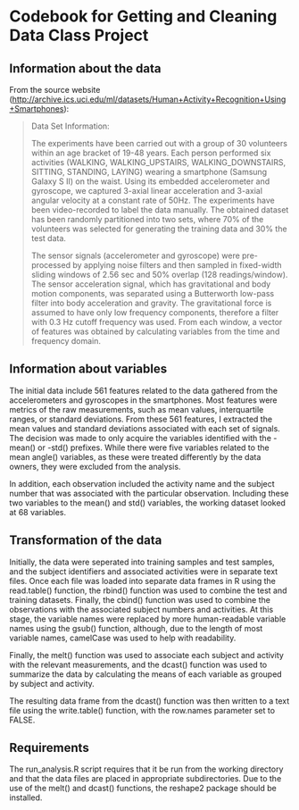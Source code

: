 # Codebook for Getting and Cleaning Data Class Project

## Information about the data
From the source website (http://archive.ics.uci.edu/ml/datasets/Human+Activity+Recognition+Using+Smartphones):
>Data Set Information:
>
>The experiments have been carried out with a group of 30 volunteers within an age bracket of 19-48 years. Each person performed six activities (WALKING, WALKING_UPSTAIRS, WALKING_DOWNSTAIRS, SITTING, STANDING, LAYING) wearing a smartphone (Samsung Galaxy S II) on the waist. Using its embedded accelerometer and gyroscope, we captured 3-axial linear acceleration and 3-axial angular velocity at a constant rate of 50Hz. The experiments have been video-recorded to label the data manually. The obtained dataset has been randomly partitioned into two sets, where 70% of the volunteers was selected for generating the training data and 30% the test data.
>
>The sensor signals (accelerometer and gyroscope) were pre-processed by applying noise filters and then sampled in fixed-width sliding windows of 2.56 sec and 50% overlap (128 readings/window). The sensor acceleration signal, which has gravitational and body motion components, was separated using a Butterworth low-pass filter into body acceleration and gravity. The gravitational force is assumed to have only low frequency components, therefore a filter with 0.3 Hz cutoff frequency was used. From each window, a vector of features was obtained by calculating variables from the time and frequency domain.

## Information about variables
The initial data include 561 features related to the data gathered from the accelerometers and gyroscopes in the smartphones. Most features were metrics of the raw measurements, such as mean values, interquartile ranges, or standard deviations. From these 561 features, I extracted the mean values and standard deviations associated with each set of signals. The decision was made to only acquire the variables identified with the -mean() or -std() prefixes. While there were five variables related to the mean angle() variables, as these were treated differently by the data owners, they were excluded from the analysis.

In addition, each observation included the activity name and the subject number that was associated with the particular observation. Including these two variables to the mean() and std() variables, the working dataset looked at 68 variables.

## Transformation of the data
Initially, the data were seperated into training samples and test samples, and the subject identifiers and associated activities were in separate text files. Once each file was loaded into separate data frames in R using the read.table() function, the rbind() function was used to combine the test and training datasets. Finally, the cbind() function was used to combine the observations with the associated subject numbers and activities. At this stage, the variable names were replaced by more human-readable variable names using the gsub() function, although, due to the length of most variable names, camelCase was used to help with readability.

Finally, the melt() function was used to associate each subject and activity with the relevant measurements, and the dcast() function was used to summarize the data by calculating the means of each variable as grouped by subject and activity.

The resulting data frame from the dcast() function was then written to a text file using the write.table() function, with the row.names parameter set to FALSE.

## Requirements
The run_analysis.R script requires that it be run from the working directory and that the data files are placed in appropriate subdirectories. Due to the use of the melt() and dcast() functions, the reshape2 package should be installed.